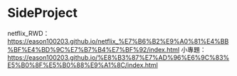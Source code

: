 # SideProject
netflix_RWD：https://eason100203.github.io/netflix_%E7%B6%B2%E9%A0%81%E4%BB%BF%E4%BD%9C%E7%B7%B4%E7%BF%92/index.html
小專題：https://eason100203.github.io/%E8%B3%87%E7%AD%96%E6%9C%83%E5%B0%8F%E5%B0%88%E9%A1%8C/index.html
